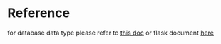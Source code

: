 
# Reference
for database data type please refer to [this doc](https://docs.sqlalchemy.org/en/14/core/type_basics.html)
or flask document [here](https://flask-philo.readthedocs.io/en/latest/db/postgresql-orm.html#field-types)
